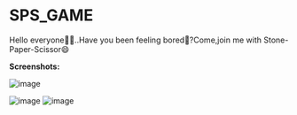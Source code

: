 # SPS_GAME
Hello everyone👋🏻..Have you been feeling bored🫣?Come,join me with Stone-Paper-Scissor😄    

**Screenshots:**    

![image](https://github.com/RahulMS02/SPS_GAME/assets/165545815/62c6da57-afb8-4758-a808-a05fc6ab7132)    

![image](https://github.com/RahulMS02/SPS_GAME/assets/165545815/a2a88610-4bed-4bde-9b53-0e6d5affe676)
![image](https://github.com/RahulMS02/SPS_GAME/assets/165545815/ab3411a4-54a7-4a16-b421-9f2818efa683)


